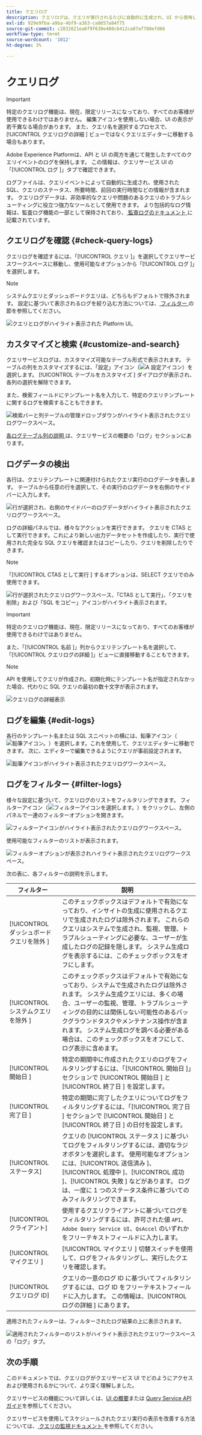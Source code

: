 ```yaml
---
title: クエリログ
description: クエリログは、クエリが実行されるたびに自動的に生成され、UI から使用してトラブルシューティングに役立ちます。 このドキュメントでは、UI のクエリサービスログ セクションの使用方法と操作方法について説明します。
exl-id: 929e9fba-a9ba-4bf9-a363-ca8657a84f75
source-git-commit: c2832821ea6f9f630e480c6412ca07af788efd66
workflow-type: tm+mt
source-wordcount: '1012'
ht-degree: 3%

---
```


# クエリログ

>[!IMPORTANT]
>
>特定のクエリログ機能は、現在、限定リリースになっており、すべてのお客様が使用できるわけではありません。 編集アイコンを使用しない場合、UI の表示が若干異なる場合があります。 また、クエリ名を選択するプロセスで、[!UICONTROL  クエリログの詳細 ] ビューではなくクエリエディターに移動する場合もあります。

Adobe Experience Platformは、API と UI の両方を通じて発生したすべてのクエリイベントのログを保持します。 この情報は、クエリサービス UI の「[!UICONTROL  ログ ]」タブで確認できます。

ログファイルは、クエリイベントによって自動的に生成され、使用された SQL、クエリのステータス、所要時間、前回の実行時間などの情報が含まれます。 クエリログデータは、非効率的なクエリや問題のあるクエリのトラブルシューティングに役立つ強力なツールとして使用できます。 より包括的なログ情報は、監査ログ機能の一部として保持されており、[ 監査ログのドキュメント ](../../landing/governance-privacy-security/audit-logs/overview.md) に記載されています。

## クエリログを確認 {#check-query-logs}

クエリログを確認するには、「[!UICONTROL  クエリ ]」を選択してクエリサービスワークスペースに移動し、使用可能なオプションから「[!UICONTROL  ログ ]」を選択します。

>[!NOTE]
>
>システムクエリとダッシュボードクエリは、どちらもデフォルトで除外されます。 設定に基づいて表示されるログを絞り込む方法については、[ フィルター ](#filter-logs) の節を参照してください。

![ クエリとログがハイライト表示された Platform UI。](../images/ui/query-log/logs.png)

## カスタマイズと検索 {#customize-and-search}

クエリサービスログは、カスタマイズ可能なテーブル形式で表示されます。 テーブルの列をカスタマイズするには、「設定」アイコン（![A 設定アイコン](/help/images/icons/column-settings.png)）を選択します。 [!UICONTROL  テーブルをカスタマイズ ] ダイアログが表示され、各列の選択を解除できます。

また、検索フィールドにテンプレート名を入力して、特定のクエリテンプレートに関するログを検索することもできます。

![ 検索バーと列テーブルの管理ドロップダウンがハイライト表示されたクエリログワークスペース。](../images/ui/query-log/customize-logs.png)

[ 各ログテーブル列の説明 ](./overview.md#log) は、クエリサービスの概要の「ログ」セクションにあります。

## ログデータの検出

各行は、クエリテンプレートに関連付けられたクエリ実行のログデータを表します。 テーブルから任意の行を選択して、その実行のログデータを右側のサイドバーに入力します。

![ 行が選択され、右側のサイドバーのログデータがハイライト表示されたクエリログワークスペース。](../images/ui/query-log/log-details.png)

ログの詳細パネルでは、様々なアクションを実行できます。 クエリを CTAS として実行できます。これにより新しい出力データセットを作成したり、実行で使用された完全な SQL クエリを確認またはコピーしたり、クエリを削除したりできます。

>[!NOTE]
>
>「[!UICONTROL CTAS として実行 ] するオプションは、SELECT クエリでのみ使用できます。

![ 行が選択されたクエリログワークスペース、「CTAS として実行」、「クエリを削除」および「SQL をコピー」アイコンがハイライト表示されます。](../images/ui/query-log/edit-output-dataset.png)

>[!IMPORTANT]
>
>特定のクエリログ機能は、現在、限定リリースになっており、すべてのお客様が使用できるわけではありません。

また、「[!UICONTROL  名前 ]」列からクエリテンプレート名を選択して、「[!UICONTROL  クエリログの詳細 ]」ビューに直接移動することもできます。

>[!NOTE]
>
>API を使用してクエリが作成され、初期化時にテンプレート名が指定されなかった場合、代わりに SQL クエリの最初の数十文字が表示されます。

![ クエリログの詳細表示 ](../images/ui/query-log/query-log-details.png)

## ログを編集 {#edit-logs}

各行のテンプレート名または SQL スニペットの横には、鉛筆アイコン（![ 鉛筆アイコン。](/help/images/icons/edit.png)）を選択します。これを使用して、クエリエディターに移動できます。 次に、エディターで編集できるようにクエリが事前設定されます。

![ 鉛筆アイコンがハイライト表示されたクエリログワークスペース。](../images/ui/query-log/edit-query.png)

## ログをフィルター {#filter-logs}

様々な設定に基づいて、クエリログのリストをフィルタリングできます。 フィルターアイコン（![ フィルターアイコンを選択します。](/help/images/icons/filter.png)）をクリックし、左側のパネルで一連のフィルターオプションを開きます。

![ フィルターアイコンがハイライト表示されたクエリログワークスペース。](../images/ui/query-log/log-filter.png)

使用可能なフィルターのリストが表示されます。

![ フィルターオプションが表示されハイライト表示されたクエリログワークスペース。](../images/ui/query-log/log-filter-settings.png)

次の表に、各フィルターの説明を示します。

| フィルター | 説明 |
| ------ | ----------- |
| [!UICONTROL  ダッシュボードクエリを除外 ] | このチェックボックスはデフォルトで有効になっており、インサイトの生成に使用されるクエリで生成されたログは除外されます。 これらのクエリはシステムで生成され、監視、管理、トラブルシューティングに必要な、ユーザーが生成したログの記録を隠します。 システム生成ログを表示するには、このチェックボックスをオフにします。 |
| [!UICONTROL  システムクエリを除外 ] | このチェックボックスはデフォルトで有効になっており、システムで生成されたログは除外されます。 システム生成クエリには、多くの場合、ユーザーの監視、管理、トラブルシューティングの目的には関係しない可能性のあるバックグラウンドタスクやメンテナンス操作が含まれます。 システム生成ログを調べる必要がある場合は、このチェックボックスをオフにして、ログ表示に含めます。 |
| [!UICONTROL  開始日 ] | 特定の期間中に作成されたクエリのログをフィルタリングするには、「[!UICONTROL  開始日 ]」セクションで [!UICONTROL  開始日 ] と [!UICONTROL  終了日 ] を設定します。 |
| [!UICONTROL  完了日 ] | 特定の期間に完了したクエリについてログをフィルタリングするには、「[!UICONTROL  完了日 ] セクションで [!UICONTROL  開始日 ] と [!UICONTROL  終了日 ] の日付を設定します。 |
| [!UICONTROL ステータス] | クエリの [!UICONTROL  ステータス ] に基づいてログをフィルタリングするには、適切なラジオボタンを選択します。 使用可能なオプションには、[!UICONTROL  送信済み ]、[!UICONTROL  処理中 ]、[!UICONTROL  成功 ]、[!UICONTROL  失敗 ] などがあります。 ログは、一度に 1 つのステータス条件に基づいてのみフィルタリングできます。 |
| [!UICONTROL クライアント] | 使用するクエリクライアントに基づいてログをフィルタリングするには、許可された値 `API`、`Adobe Query Service UI`、`QsAccel` のいずれかをフリーテキストフィールドに入力します。 |
| [!UICONTROL  マイクエリ ] | [!UICONTROL  マイクエリ ] 切替スイッチを使用して、ログをフィルタリングし、実行したクエリを確認します。 |
| [!UICONTROL  クエリログ ID] | クエリの一意のログ ID に基づいてフィルタリングするには、ログ ID をフリーテキストフィールドに入力します。 この情報は、[!UICONTROL  ログの詳細 ] にあります。 |

適用されたフィルターは、フィルターされたログ結果の上に表示されます。

![ 適用されたフィルターのリストがハイライト表示されたクエリワークスペースの「ログ」タブ。](../images/ui/query-log/applied-log-filters.png)

## 次の手順

このドキュメントでは、クエリログがクエリサービス UI でどのようにアクセスおよび使用されるかについて、より深く理解しました。

クエリサービスの機能について詳しくは、[UI の概要](./overview.md)または [Query Service API ガイド](../api/getting-started.md)を参照してください。

クエリサービスを使用してスケジュールされたクエリ実行の表示を改善する方法については、[ クエリの監視ドキュメント ](./monitor-queries.md) を参照してください。
